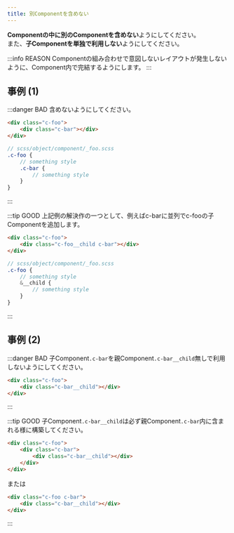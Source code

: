 ```yaml
---
title: 別Componentを含めない
---
```


**Componentの中に別のComponentを含めない**ようにしてください。  
また、**子Componentを単独で利用しない**ようにしてください。

:::info REASON
Componentの組み合わせで意図しないレイアウトが発生しないように、Component内で完結するようにします。
:::

## 事例 (1)

:::danger BAD
含めないようにしてください。

```html
<div class="c-foo">
    <div class="c-bar"></div>
</div>
```

```scss
// scss/object/component/_foo.scss
.c-foo {
    // something style
    .c-bar {
        // something style
    }
}
```
:::

:::tip GOOD
上記例の解決作の一つとして、例えばc-barに並列でc-fooの子Componentを追加します。 

```html
<div class="c-foo">
    <div class="c-foo__child c-bar"></div>
</div>
```

```scss
// scss/object/component/_foo.scss
.c-foo {
    // something style
    &__child {
        // something style
    }
}
```
:::

## 事例 (2)

:::danger BAD
子Component`.c-bar`を親Component`.c-bar__child`無しで利用しないようにしてください。

```html
<div class="c-foo">
    <div class="c-bar__child"></div>
</div>
```
:::

:::tip GOOD
子Component`.c-bar__child`は必ず親Component`.c-bar`内に含まれる様に構築してください。

```html
<div class="c-foo">
    <div class="c-bar">
        <div class="c-bar__child"></div>
    </div>
</div>
```

または

```html
<div class="c-foo c-bar">
    <div class="c-bar__child"></div>
</div>
```
:::
